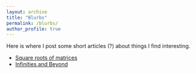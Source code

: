 ```yaml
---
layout: archive
title: "Blurbs"
permalink: /blurbs/
author_profile: true
---
```


Here is where I post some short articles (?) about things I find interesting. 

* [Square roots of matrices](matrix-square-roots.pdf)
* [Infinities and Beyond](infinities-and-beyond.pdf)